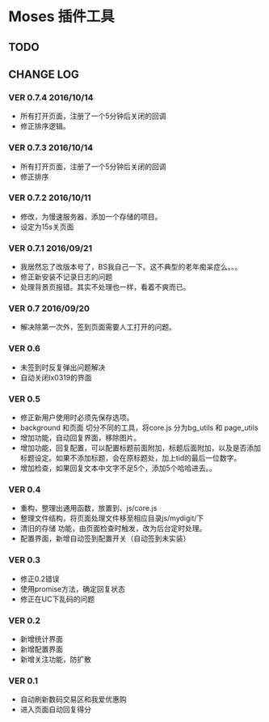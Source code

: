 # Moses 插件工具
## TODO

## CHANGE LOG
### VER 0.7.4 2016/10/14
* 所有打开页面，注册了一个5分钟后关闭的回调
* 修正排序逻辑。
### VER 0.7.3 2016/10/14
* 所有打开页面，注册了一个5分钟后关闭的回调
* 修正排序
### VER 0.7.2 2016/10/11
* 修改，为慢速服务器，添加一个存储的项目。
* 设定为15s关页面

### VER 0.7.1 2016/09/21
* 我居然忘了改版本号了，BS我自己一下。这不典型的老年痴呆症么。。。
* 修正新安装不记录日志的问题
* 处理背景页报错。其实不处理也一样，看着不爽而已。
### VER 0.7 2016/09/20
* 解决除第一次外，签到页面需要人工打开的问题。

### VER 0.6
* 未签到时反复弹出问题解决
* 自动关闭lx0319的界面
### VER 0.5
* 修正新用户使用时必须先保存选项。
* background 和页面 切分不同的工具，将core.js 分为bg_utils 和 page_utils
* 增加功能，自动回复界面，移除图片。
* 增加功能，回复配置，可以配置标题前面附加，标题后面附加，以及是否添加标题设定。如果不添加标题，会在原标题处，加上tid的最后一位数字。
* 增加检查，如果回复文本中文字不足5个，添加5个哈哈进去。。
### VER 0.4
* 重构，整理出通用函数，放置到、js/core.js
* 整理文件结构，将页面处理文件移至相应目录js/mydigit/下
* 清旧的存储 功能，由页面检查时触发，改为后台定时处理。
* 配置界面，新增自动签到配置开关（自动签到未实装）
### VER 0.3
* 修正0.2错误
* 使用promise方法，确定回复状态
* 修正在UC下乱码的问题
### VER 0.2
* 新增统计界面
* 新增配置界面
* 新增关注功能，防扩散
### VER 0.1
* 自动刷新数码交易区和我爱优惠购
* 进入页面自动回复得分

